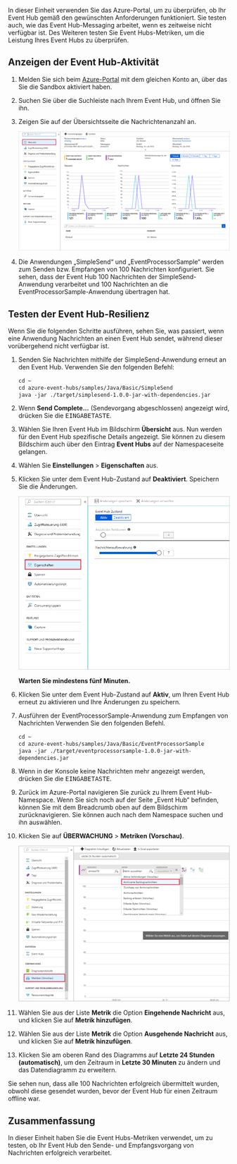 In dieser Einheit verwenden Sie das Azure-Portal, um zu überprüfen, ob Ihr Event Hub gemäß den gewünschten Anforderungen funktioniert. Sie testen auch, wie das Event Hub-Messaging arbeitet, wenn es zeitweise nicht verfügbar ist. Des Weiteren testen Sie Event Hubs-Metriken, um die Leistung Ihres Event Hubs zu überprüfen.

## <a name="view-event-hub-activity"></a>Anzeigen der Event Hub-Aktivität

1. Melden Sie sich beim [Azure-Portal](https://portal.azure.com/learn.docs.microsoft.com?azure-portal=true) mit dem gleichen Konto an, über das Sie die Sandbox aktiviert haben.

1. Suchen Sie über die Suchleiste nach Ihrem Event Hub, und öffnen Sie ihn.

1. Zeigen Sie auf der Übersichtsseite die Nachrichtenanzahl an.

    ![Screenshot des Azure-Portals mit Anzeige des Event Hub-Namespaces und der Nachrichtenanzahl.](../media/6-view-messages.png)

1. Die Anwendungen „SimpleSend“ und „EventProcessorSample“ werden zum Senden bzw. Empfangen von 100 Nachrichten konfiguriert. Sie sehen, dass der Event Hub 100 Nachrichten der SimpleSend-Anwendung verarbeitet und 100 Nachrichten an die EventProcessorSample-Anwendung übertragen hat.

## <a name="test-event-hub-resilience"></a>Testen der Event Hub-Resilienz

Wenn Sie die folgenden Schritte ausführen, sehen Sie, was passiert, wenn eine Anwendung Nachrichten an einen Event Hub sendet, während dieser vorübergehend nicht verfügbar ist.

1. Senden Sie Nachrichten mithilfe der SimpleSend-Anwendung erneut an den Event Hub. Verwenden Sie den folgenden Befehl:

    ```azurecli
    cd ~
    cd azure-event-hubs/samples/Java/Basic/SimpleSend
    java -jar ./target/simplesend-1.0.0-jar-with-dependencies.jar
    ```

1. Wenn **Send Complete...** (Sendevorgang abgeschlossen) angezeigt wird, drücken Sie die <kbd>EINGABETASTE</kbd>.

1. Wählen Sie Ihren Event Hub im Bildschirm **Übersicht** aus. Nun werden für den Event Hub spezifische Details angezeigt. Sie können zu diesem Bildschirm auch über den Eintrag **Event Hubs** auf der Namespaceseite gelangen.

1. Wählen Sie **Einstellungen** > **Eigenschaften** aus.

1. Klicken Sie unter dem Event Hub-Zustand auf **Deaktiviert**. Speichern Sie die Änderungen.

    ![Deaktivieren des Event Hubs](../media/7-disable-event-hub.png)

    **Warten Sie mindestens fünf Minuten.**

1. Klicken Sie unter dem Event Hub-Zustand auf **Aktiv**, um Ihren Event Hub erneut zu aktivieren und Ihre Änderungen zu speichern.

1. Ausführen der EventProcessorSample-Anwendung zum Empfangen von Nachrichten Verwenden Sie den folgenden Befehl.

    ```azurecli
    cd ~
    cd azure-event-hubs/samples/Java/Basic/EventProcessorSample
    java -jar ./target/eventprocessorsample-1.0.0-jar-with-dependencies.jar
    ```

1. Wenn in der Konsole keine Nachrichten mehr angezeigt werden, drücken Sie die <kbd>EINGABETASTE</kbd>.

1. Zurück im Azure-Portal navigieren Sie zurück zu Ihrem Event Hub-Namespace. Wenn Sie sich noch auf der Seite „Event Hub“ befinden, können Sie mit dem Breadcrumb oben auf dem Bildschirm zurücknavigieren. Sie können auch nach dem Namespace suchen und ihn auswählen.

1. Klicken Sie auf **ÜBERWACHUNG** > **Metriken (Vorschau)**.

    ![Screenshot mit den Event Hub-Metriken und der angezeigten Anzahl der ein- und ausgehenden Nachrichten.](../media/7-event-hub-metrics.png)

1. Wählen Sie aus der Liste **Metrik** die Option **Eingehende Nachricht** aus, und klicken Sie auf **Metrik hinzufügen**.

1. Wählen Sie aus der Liste **Metrik** die Option **Ausgehende Nachricht** aus, und klicken Sie auf **Metrik hinzufügen**.

1. Klicken Sie am oberen Rand des Diagramms auf **Letzte 24 Stunden (automatisch)**, um den Zeitraum in **Letzte 30 Minuten** zu ändern und das Datendiagramm zu erweitern.

Sie sehen nun, dass alle 100 Nachrichten erfolgreich übermittelt wurden, obwohl diese gesendet wurden, bevor der Event Hub für einen Zeitraum offline war.

## <a name="summary"></a>Zusammenfassung

In dieser Einheit haben Sie die Event Hubs-Metriken verwendet, um zu testen, ob Ihr Event Hub den Sende- und Empfangsvorgang von Nachrichten erfolgreich verarbeitet.
